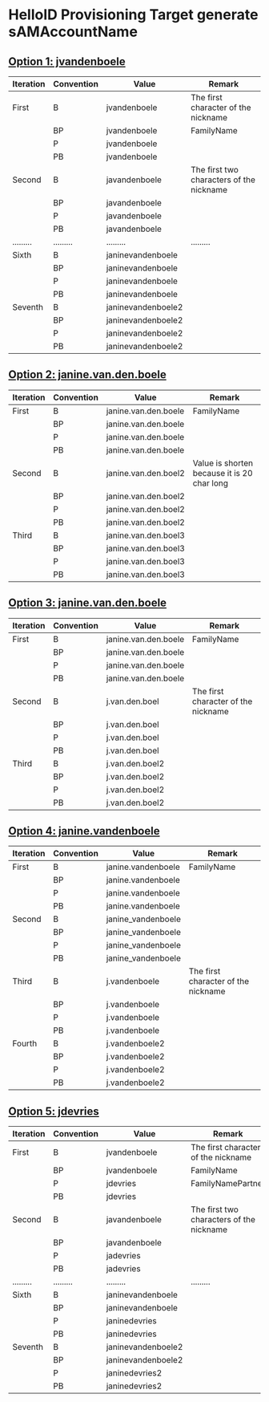 # HelloID Provisioning Target generate sAMAccountName

## [Option 1: jvandenboele](./Scripts/generateSamAccountNameOption1.js)

| Iteration | Convention | Value              | Remark                                   |
| --------- | ---------- | ------------------ | ---------------------------------------- |
| First     | B          | jvandenboele       | The first character of the nickname      |
|           | BP         | jvandenboele       | FamilyName                               |
|           | P          | jvandenboele       |                                          |
|           | PB         | jvandenboele       |                                          |
| Second    | B          | javandenboele      | The first two characters of the nickname |
|           | BP         | javandenboele      |                                          |
|           | P          | javandenboele      |                                          |
|           | PB         | javandenboele      |                                          |
| ......... | .........  | .........          | .........                                |
| Sixth     | B          | janinevandenboele  |                                          |
|           | BP         | janinevandenboele  |                                          |
|           | P          | janinevandenboele  |                                          |
|           | PB         | janinevandenboele  |                                          |
| Seventh   | B          | janinevandenboele2 |                                          |
|           | BP         | janinevandenboele2 |                                          |
|           | P          | janinevandenboele2 |                                          |
|           | PB         | janinevandenboele2 |                                          |

## [Option 2: janine.van.den.boele](./Scripts/generateSamAccountNameOption2.js)

| Iteration | Convention | Value                | Remark                                      |
| --------- | ---------- | -------------------- | ------------------------------------------- |
| First     | B          | janine.van.den.boele | FamilyName                                  |
|           | BP         | janine.van.den.boele |                                             |
|           | P          | janine.van.den.boele |                                             |
|           | PB         | janine.van.den.boele |                                             |
| Second    | B          | janine.van.den.boel2 | Value is shorten because it is 20 char long |
|           | BP         | janine.van.den.boel2 |                                             |
|           | P          | janine.van.den.boel2 |                                             |
|           | PB         | janine.van.den.boel2 |                                             |
| Third     | B          | janine.van.den.boel3 |                                             |
|           | BP         | janine.van.den.boel3 |                                             |
|           | P          | janine.van.den.boel3 |                                             |
|           | PB         | janine.van.den.boel3 |                                             |

## [Option 3: janine.van.den.boele](./Scripts/generateSamAccountNameOption3.js)

| Iteration | Convention | Value                | Remark                              |
| --------- | ---------- | -------------------- | ----------------------------------- |
| First     | B          | janine.van.den.boele | FamilyName                          |
|           | BP         | janine.van.den.boele |                                     |
|           | P          | janine.van.den.boele |                                     |
|           | PB         | janine.van.den.boele |                                     |
| Second    | B          | j.van.den.boel       | The first character of the nickname |
|           | BP         | j.van.den.boel       |                                     |
|           | P          | j.van.den.boel       |                                     |
|           | PB         | j.van.den.boel       |                                     |
| Third     | B          | j.van.den.boel2      |                                     |
|           | BP         | j.van.den.boel2      |                                     |
|           | P          | j.van.den.boel2      |                                     |
|           | PB         | j.van.den.boel2      |                                     |

## [Option 4: janine.vandenboele](./Scripts/generateSamAccountNameOption4.js)

| Iteration | Convention | Value              | Remark                              |
| --------- | ---------- | ------------------ | ----------------------------------- |
| First     | B          | janine.vandenboele | FamilyName                          |
|           | BP         | janine.vandenboele |                                     |
|           | P          | janine.vandenboele |                                     |
|           | PB         | janine.vandenboele |                                     |
| Second    | B          | janine_vandenboele |                                     |
|           | BP         | janine_vandenboele |                                     |
|           | P          | janine_vandenboele |                                     |
|           | PB         | janine_vandenboele |                                     |
| Third     | B          | j.vandenboele      | The first character of the nickname |
|           | BP         | j.vandenboele      |                                     |
|           | P          | j.vandenboele      |                                     |
|           | PB         | j.vandenboele      |                                     |
| Fourth    | B          | j.vandenboele2     |                                     |
|           | BP         | j.vandenboele2     |                                     |
|           | P          | j.vandenboele2     |                                     |
|           | PB         | j.vandenboele2     |                                     |

## [Option 5: jdevries](./Scripts/generateSamAccountNameOption3.js)

| Iteration | Convention | Value              | Remark                                   |
| --------- | ---------- | ------------------ | ---------------------------------------- |
| First     | B          | jvandenboele       | The first character of the nickname      |
|           | BP         | jvandenboele       | FamilyName                               |
|           | P          | jdevries           | FamilyNamePartner                        |
|           | PB         | jdevries           |                                          |
| Second    | B          | javandenboele      | The first two characters of the nickname |
|           | BP         | javandenboele      |                                          |
|           | P          | jadevries          |                                          |
|           | PB         | jadevries          |                                          |
| ......... | .........  | .........          | .........                                |
| Sixth     | B          | janinevandenboele  |                                          |
|           | BP         | janinevandenboele  |                                          |
|           | P          | janinedevries      |                                          |
|           | PB         | janinedevries      |                                          |
| Seventh   | B          | janinevandenboele2 |                                          |
|           | BP         | janinevandenboele2 |                                          |
|           | P          | janinedevries2     |                                          |
|           | PB         | janinedevries2     |                                          |